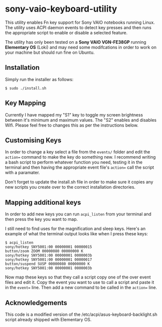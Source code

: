 # sony-vaio-keyboard-utility

This utility enables Fn key support for Sony VAIO notebooks running Linux. The utility uses ACPI daemon events to detect key presses and then runs the appropriate script to enable or disable a selected feature.

The utility has only been tested on a **Sony VAIO VGN-FE38GP** running **Elementary OS** (Loki) and may need some modifcations in order to work on your machine but should run fine on Ubuntu.

## Installation

Simply run the installer as follows:

```
$ sudo ./install.sh
```

## Key Mapping

Currently I have mapped my "S1" key to toggle my screen brightness between it's minimum and maximum values. The "S2" enables and disables Wifi. Please feel free to changes this as per the instructions below.

## Customising Keys

In order to change a key select a file from the `events/` folder and edit the `action=` command to make the key do something new. I recommend writing a bash script to perform whatever function you need, testing it in the terminal and then having the appropriate event file's `action=` call the script with a paramater.

Don't forget to update the install.sh file in order to make sure it copies any new scripts you create over to the correct installation directories.

## Mapping additional keys

In order to add new keys you can run `acpi_listen` from your terminal and then press the key you want to map. 

I still need to find uses for the magnification and sleep keys. Here's an example of what the terminal output looks like when I press these keys:

```
$ acpi_listen
sony/hotkey SNY5001:00 00000001 00000015
button/zoom ZOOM 00000080 00000000 K
sony/hotkey SNY5001:00 00000001 0000003b
sony/hotkey SNY5001:00 00000001 00000017
button/suspend SUSP 00000080 00000000 K
sony/hotkey SNY5001:00 00000001 0000003b
```

Now map these keys so that they call a script copy one of the over event files and edit it. Copy the event you want to use to call a script and paste it in the `event=` line. Then add a new command to be called in the `action=` line.

## Acknowledgements

This code is a modified version of the /etc/acpi/asus-keyboard-backlight.sh script already shipped with Elementary OS.

